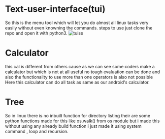 # Text-user-interface(tui)
So this is the menu tool which will let you do almost all linux tasks very easily without even knowning the commands.
steps to use just clone the repo and open it with python3.
![tuiss](https://user-images.githubusercontent.com/67434404/85776273-8a7ad980-b6ee-11ea-990d-37a12b526de4.png)



# Calculator 
this cal is different from others cause as we can see some coders make a calculator but which is not at all useful no tough evaluation can be done and also the functionality to use more than one operators is also not possible
Here this calculator can do all task as same as our android's calculator.



# Tree 
So in linux there is no inbuilt function for directory listing their are some python functions made for this like os.walk() from os module but i made this without using any already build function i just made it using system command , loop and recursion.

